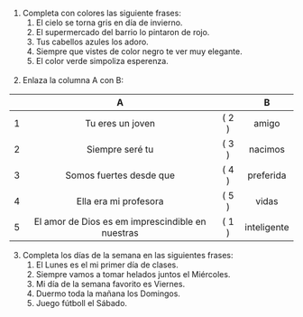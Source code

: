 1. Completa con colores las siguiente frases:
    1. El cielo se torna gris en día de invierno.
    2. El supermercado del barrio lo pintaron de rojo.
    3. Tus cabellos azules los adoro.
    4. Siempre que vistes de color negro te ver muy elegante.
    5. El color verde simpoliza esperenza.<br><br>
2. Enlaza la columna A con B:

|     |                        A                         |       |      B      |
| :-: | :----------------------------------------------: | :---: | :---------: |
|  1  |                 Tu eres un joven                 | ( 2 ) |    amigo    |
|  2  |                 Siempre seré tu                  | ( 3 ) |   nacimos   |
|  3  |             Somos fuertes desde que              | ( 4 ) |  preferida  |
|  4  |              Ella era mi profesora               | ( 5 ) |    vidas    |
|  5  | El amor de Dios es em imprescindible en nuestras | ( 1 ) | inteligente |
3. Completa los días de la semana en las siguientes frases:
    1. El Lunes es el mi primer día de clases.
    2. Siempre vamos a tomar helados juntos el Miércoles.
    3. Mi día de la semana favorito es Viernes.
    4. Duermo toda la mañana los Domingos.
    5. Juego fútboll el Sábado.